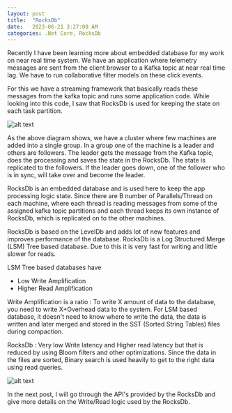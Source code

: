 ```yaml
---
layout: post
title:  "RocksDb"
date:   2023-06-21 3:27:00 AM
categories: .Net Core, RocksDb
---
```


[Cluster]: https://loneshark99.github.io/images/ClusterLatest.png
[RocksDb]: https://loneshark99.github.io/images/RocksDb.jpeg

Recently I have been learning more about embedded database for my work on near real time system. We have an application where telemetry messages are sent from the client browser to a Kafka topic at near real time lag. We have to run collaborative filter models on these click events.

For this we have a streaming framework that basically reads these messages from the kafka topic and runs some application code. While looking into this code, I saw that RocksDb is used for keeping the state on each task partition.

![alt text][Cluster]

As the above diagram shows, we have a cluster where few machines are added into a single group. In a group one of the machine is a leader and others are followers. The leader gets the message from the Kafka topic, does the processing and saves the state in the RocksDb. The state is replicated to the followers. If the leader goes down, one of the follower who is in sync, will take over and become the leader.

RocksDb is an embedded database and is used here to keep the app processing logic state. Since there are B number of Parallels/Thread on each machine, where each thread is reading messages from some of the assigned kafka topic partitions and each thread keeps its own instance of RocksDb, which is replicated on to the other machines.

RocksDb is based on the LevelDb and adds lot of new features and improves performance of the database. RocksDb is a Log Structured Merge (LSM) Tree based database. Due to this it is very fast for writing and little slower for reads.

 LSM Tree based databases have

 - Low Write Amplification
 - Higher Read Amplification

Write Amplification is a ratio : To write X amount of data to the database, you need to write X+Overhead data to the system. For LSM based database, it doesn't need to know where to write the data, the data is written and later merged and stored in the SST (Sorted String Tables) files during compaction. 


RocksDb : Very low Write latency and Higher read latency but that is reduced by using Bloom filters and other optimizations. Since the data in the files are sorted, Binary search is used heavily to get to the right data using read queries. 


![alt text][RocksDb]

In the next post, I will go through the API's provided by the RocksDb and give more details on the Write/Read logic used by the RocksDb.
